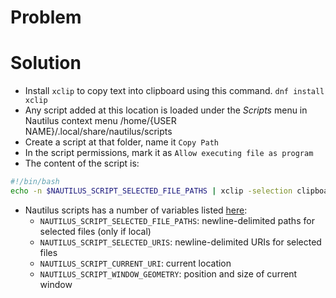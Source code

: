 # Problem



# Solution

- Install `xclip` to copy text into clipboard using this command.
`dnf install xclip`
- Any script added at this location is loaded under the *Scripts* menu in Nautilus context menu
/home/{USER NAME}/.local/share/nautilus/scripts  
- Create a script at that folder, name it `Copy Path`
- In the script permissions, mark it as `Allow executing file as program`
- The content of the script is:
```bash
#!/bin/bash    
echo -n $NAUTILUS_SCRIPT_SELECTED_FILE_PATHS | xclip -selection clipboard
```
- Nautilus scripts has a number of variables listed [here](https://help.ubuntu.com/community/NautilusScriptsHowto):
    - `NAUTILUS_SCRIPT_SELECTED_FILE_PATHS`: newline-delimited paths for selected files (only if local) 
    - `NAUTILUS_SCRIPT_SELECTED_URIS`: newline-delimited URIs for selected files 
    - `NAUTILUS_SCRIPT_CURRENT_URI`: current location 
    - `NAUTILUS_SCRIPT_WINDOW_GEOMETRY`: position and size of current window 